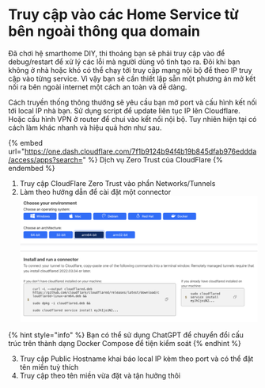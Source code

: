 # Truy cập vào các Home Service từ bên ngoài thông qua domain

Đã chơi hệ smarthome DIY, thi thoảng bạn sẽ phải truy cập vào để debug/restart để xử lý các lỗi mà người dùng vô tình tạo ra. Đôi khi bạn không ở nhà hoặc khó có thể chạy tới truy cập mạng nội bộ để theo IP truy cập vào từng service. Vì vậy bạn sẽ cần thiết lập sẵn một phương án mở kết nối ra bên ngoài internet một cách an toàn và dễ dàng.

Cách truyền thống thông thướng sẽ yêu cầu bạn mở port và cấu hình kết nối tới local IP nhà bạn. Sử dụng script để update liên tục IP lên Cloudflare. Hoặc cấu hình VPN ở router để chui vào kết nối nội bộ. Tuy nhiên hiện tại có cách làm khác nhanh và hiệu quả hơn như sau.

{% embed url="https://one.dash.cloudflare.com/7f1b9124b94f4b19b845dfab976eddda/access/apps?search=" %}
Dịch vụ Zero Trust của CloudFlare
{% endembed %}

1. Truy cập CloudFlare Zero Trust vào phần Networks/Tunnels
2. Làm theo hướng dẫn để cài đặt một connector\
   ![](<../.gitbook/assets/image (2).png>)

{% hint style="info" %}
Bạn có thể sử dụng ChatGPT để chuyển đổi cấu trúc trên thành dạng Docker Compose để tiện kiểm soát
{% endhint %}

3. Truy cập Public Hostname khai báo local IP kèm theo port và có thể đặt tên miền tuỳ thích
4. Truy cập theo tên miền vừa đặt và tận hưởng thôi
